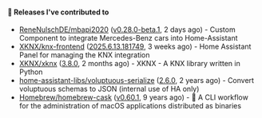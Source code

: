 #### 🔭 Releases I've contributed to

- [ReneNulschDE/mbapi2020](https://github.com/ReneNulschDE/mbapi2020) ([v0.28.0-beta.1](https://github.com/ReneNulschDE/mbapi2020/releases/tag/v0.28.0-beta.1), 2 days ago) - Custom Component to integrate Mercedes-Benz cars into Home-Assistant
- [XKNX/knx-frontend](https://github.com/XKNX/knx-frontend) ([2025.6.13.181749](https://github.com/XKNX/knx-frontend/releases/tag/2025.6.13.181749), 3 weeks ago) - Home Assistant Panel for managing the KNX integration
- [XKNX/xknx](https://github.com/XKNX/xknx) ([3.8.0](https://github.com/XKNX/xknx/releases/tag/3.8.0), 2 months ago) - XKNX - A KNX library written in Python
- [home-assistant-libs/voluptuous-serialize](https://github.com/home-assistant-libs/voluptuous-serialize) ([2.6.0](https://github.com/home-assistant-libs/voluptuous-serialize/releases/tag/2.6.0), 2 years ago) - Convert voluptuous schemas to JSON (internal use of HA only)
- [Homebrew/homebrew-cask](https://github.com/Homebrew/homebrew-cask) ([v0.60.1](https://github.com/Homebrew/homebrew-cask/releases/tag/v0.60.1), 9 years ago) - 🍻 A CLI workflow for the administration of macOS applications distributed as binaries
